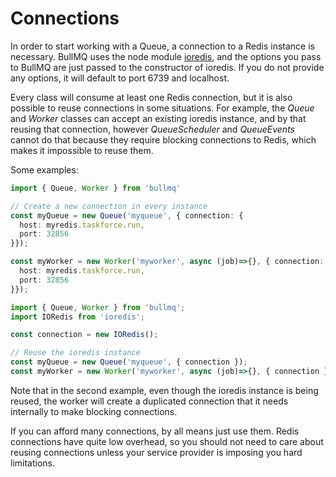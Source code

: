 # Connections

In order to start working with a Queue, a connection to a Redis instance is necessary. BullMQ uses the node module [ioredis](https://github.com/luin/ioredis), and the options you pass to BullMQ are just passed to the constructor of ioredis. If you do not provide any options, it will default to port 6739 and localhost.

Every class will consume at least one Redis connection, but it is also possible to reuse connections in some situations. For example, the _Queue_ and _Worker_ classes can accept an existing ioredis instance, and by that reusing that connection, however _QueueScheduler_ and _QueueEvents_ cannot do that because they require blocking connections to Redis, which makes it impossible to reuse them.

Some examples:

```typescript
import { Queue, Worker } from 'bullmq'

// Create a new connection in every instance
const myQueue = new Queue('myqueue', { connection: {
  host: myredis.taskforce.run,
  port: 32856
}});

const myWorker = new Worker('myworker', async (job)=>{}, { connection: {
  host: myredis.taskforce.run,
  port: 32856
}});
```

```typescript
import { Queue, Worker } from 'bullmq';
import IORedis from 'ioredis';

const connection = new IORedis();

// Reuse the ioredis instance
const myQueue = new Queue('myqueue', { connection });
const myWorker = new Worker('myworker', async (job)=>{}, { connection });
```

Note that in the second example, even though the ioredis instance is being reused, the worker will create a duplicated connection that it needs internally to make blocking connections.

If you can afford many connections, by all means just use them. Redis connections have quite low overhead, so you should not need to care about reusing connections unless your service provider is imposing you hard limitations.
